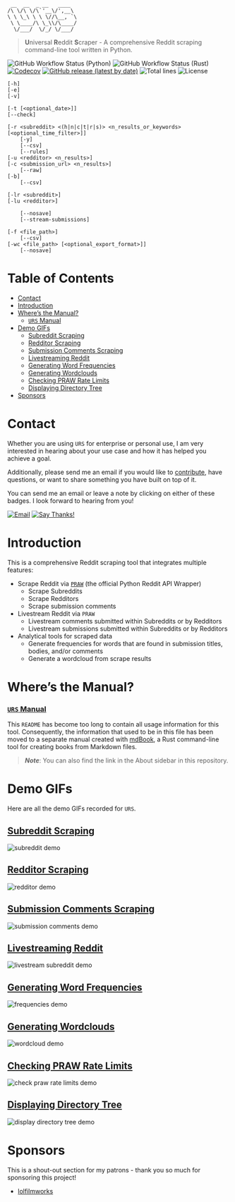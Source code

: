      __  __  _ __   ____
    /\ \/\ \/\`'__\/',__\
    \ \ \_\ \ \ \//\__, `\
     \ \____/\ \_\\/\____/
      \/___/  \/_/ \/___/

> **U**niversal **R**eddit **S**craper - A comprehensive Reddit scraping command-line tool written in Python.

![GitHub Workflow Status (Python)](https://img.shields.io/github/actions/workflow/status/JosephLai241/URS/python?label=Python&logo=python&logoColor=blue)
![GitHub Workflow Status (Rust)](https://img.shields.io/github/actions/workflow/status/JosephLai241/URS/rust?label=Rust&logo=rust&logoColor=orange)
[![Codecov](https://img.shields.io/codecov/c/gh/JosephLai241/URS?logo=Codecov)][codecov]
[![GitHub release (latest by date)](https://img.shields.io/github/v/release/JosephLai241/URS)][releases]
![Total lines](https://img.shields.io/tokei/lines/github/JosephLai241/URS)
![License](https://img.shields.io/github/license/JosephLai241/URS)

```
[-h]
[-e]
[-v]

[-t [<optional_date>]]
[--check]

[-r <subreddit> <(h|n|c|t|r|s)> <n_results_or_keywords> [<optional_time_filter>]]
    [-y]
    [--csv]
    [--rules]
[-u <redditor> <n_results>]
[-c <submission_url> <n_results>]
    [--raw]
[-b]
    [--csv]

[-lr <subreddit>]
[-lu <redditor>]

    [--nosave]
    [--stream-submissions]

[-f <file_path>]
    [--csv]
[-wc <file_path> [<optional_export_format>]]
    [--nosave]
```

# Table of Contents

- [Contact](#contact)
- [Introduction](#introduction)
- [Where’s the Manual?](#wheres-the-manual)
  - [`URS` Manual](#urs-manual)
- [Demo GIFs](#demo-gifs)
  - [Subreddit Scraping](#subreddit-scraping)
  - [Redditor Scraping](#redditor-scraping)
  - [Submission Comments Scraping](#submission-comments-scraping)
  - [Livestreaming Reddit](#livestreaming-reddit)
  - [Generating Word Frequencies](#generating-word-frequencies)
  - [Generating Wordclouds](#generating-wordclouds)
  - [Checking PRAW Rate Limits](#checking-praw-rate-limits)
  - [Displaying Directory Tree](#displaying-directory-tree)
- [Sponsors](#sponsors)

# Contact

Whether you are using `URS` for enterprise or personal use, I am very interested in hearing about your use case and how it has helped you achieve a goal.

Additionally, please send me an email if you would like to [contribute][contributing manual link], have questions, or want to share something you have built on top of it.

You can send me an email or leave a note by clicking on either of these badges. I look forward to hearing from you!

[![Email](https://img.shields.io/badge/Email-urs__project%40protonmail.com-informational?logo=ProtonMail)][urs project email]
[![Say Thanks!](https://img.shields.io/badge/Say%20Thanks-!-blue)][say thanks!]

# Introduction

This is a comprehensive Reddit scraping tool that integrates multiple features:

- Scrape Reddit via [`PRAW`][praw] (the official Python Reddit API Wrapper)
  - Scrape Subreddits
  - Scrape Redditors
  - Scrape submission comments
- Livestream Reddit via `PRAW`
  - Livestream comments submitted within Subreddits or by Redditors
  - Livestream submissions submitted within Subreddits or by Redditors
- Analytical tools for scraped data
  - Generate frequencies for words that are found in submission titles, bodies, and/or comments
  - Generate a wordcloud from scrape results

# Where’s the Manual?

### [`URS` Manual][urs manual]

This `README` has become too long to contain all usage information for this tool. Consequently, the information that used to be in this file has been moved to a separate manual created with [mdBook][mdbook], a Rust command-line tool for creating books from Markdown files.

> **_Note_**: You can also find the link in the About sidebar in this repository.

# Demo GIFs

Here are all the demo GIFs recorded for `URS`.

## [Subreddit Scraping][subreddit scraping manual link]

![subreddit demo][subreddit demo]

## [Redditor Scraping][redditor scraping manual link]

![redditor demo][redditor demo]

## [Submission Comments Scraping][submission comments scraping manual link]

![submission comments demo][submission comments demo]

## [Livestreaming Reddit][livestream scraping manual link]

![livestream subreddit demo][livestream subreddit demo]

## [Generating Word Frequencies][frequencies scraping manual link]

![frequencies demo][frequencies demo]

## [Generating Wordclouds][wordcloud scraping manual link]

![wordcloud demo][wordcloud demo]

## [Checking PRAW Rate Limits][check praw rate limits manual link]

![check praw rate limits demo][check praw rate limits demo]

## [Displaying Directory Tree][display directory tree manual link]

![display directory tree demo][display directory tree demo]

# Sponsors

This is a shout-out section for my patrons - thank you so much for sponsoring this project!

- [lolfilmworks][lolfilmworks]

[codecov]: https://codecov.io/gh/JosephLai241/URS
[github workflow status]: https://github.com/JosephLai241/URS/actions/workflows/pytest.yml
[mdbook]: https://github.com/rust-lang/mdBook
[praw]: https://pypi.org/project/praw/
[releases]: https://github.com/JosephLai241/URS/releases
[say thanks!]: https://saythanks.io/to/jlai24142%40gmail.com
[urs project email]: mailto:urs_project@protonmail.
[lolfilmworks]: https://github.com/lolfilmworks

<!--Manual links-->

[check praw rate limits manual link]: UPDATETHISLINKLATER
[contributing manual link]: UPDATETHISLINKLATER
[display directory tree manual link]: UPDATETHISLINKLATER
[frequencies scraping manual link]: UPDATETHISLINKLATER
[livestream scraping manual link]: UPDATETHISLINKLATER
[redditor scraping manual link]: UPDATETHISLINKLATER
[submission comments scraping manual link]: UPDATETHISLINKLATER
[subreddit scraping manual link]: UPDATETHISLINKLATER
[urs manual]: UPDATETHISLINKLATER
[wordcloud scraping manual link]: UPDATETHISLINKLATER

<!-- PRAW SCRAPER DEMO GIFS -->

[check praw rate limits demo]: https://github.com/JosephLai241/URS/blob/demo-gifs/utilities/check_rate_limit_demo.gif
[display directory tree demo]: https://github.com/JosephLai241/URS/blob/demo-gifs/utilities/tree_demo.gif
[frequencies demo]: https://github.com/JosephLai241/URS/blob/demo-gifs/analytical_tools/frequencies_generator_demo.gif
[livestream subreddit demo]: https://github.com/JosephLai241/URS/blob/demo-gifs/praw_scrapers/live_scrapers/livestream_subreddit_demo.gif
[redditor demo]: https://github.com/JosephLai241/URS/blob/demo-gifs/praw_scrapers/static_scrapers/Redditor_demo.gif
[submission comments demo]: https://github.com/JosephLai241/URS/blob/demo-gifs/praw_scrapers/static_scrapers/submission_comments_demo.gif
[subreddit demo]: https://github.com/JosephLai241/URS/blob/demo-gifs/praw_scrapers/static_scrapers/Subreddit_demo.gif
[wordcloud demo]: https://github.com/JosephLai241/URS/blob/demo-gifs/analytical_tools/wordcloud_generator_demo.gif
